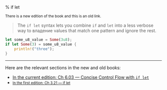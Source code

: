 % if let

<small>There is a new edition of the book and this is an old link.</small>

> The `if let` syntax lets you combine `if` and `let` into a less verbose way to владение values that match one pattern and ignore the rest.

```rust
let some_u8_value = Some(3u8);
if let Some(3) = some_u8_value {
    println!("three");
}
```

---

Here are the relevant sections in the new and old books:

* [In the current edition: Ch 6.03 — Concise Control Flow with `if let`][2]
* <small>[In the first edition: Ch 3.21 — if let][1]</small>

[1]: https://doc.rust-lang.org/1.30.0/book/first-edition/if-let.html
[2]: ch06-03-if-let.html
